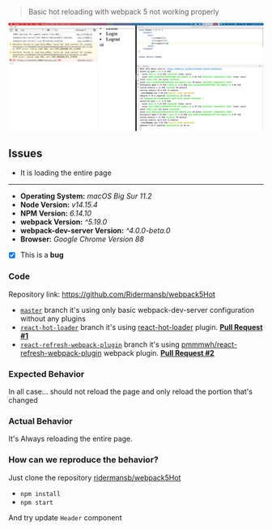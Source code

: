 > Basic hot reloading with webpack 5 not working properly

![demo](demo.gif)

## Issues

- It is loading the entire page

-----

- **Operating System:** _macOS Big Sur 11.2_
- **Node Version:** _v14.15.4_
- **NPM Version:** _6.14.10_
- **webpack Version:** _^5.19.0_
- **webpack-dev-server Version:** _^4.0.0-beta.0_
- **Browser:** _Google Chrome Version 88_

- [x] This is a **bug**

### Code

Repository link: https://github.com/Ridermansb/webpack5Hot

- [`master`](https://github.com/Ridermansb/webpack5Hot) branch it's using only basic webpack-dev-server configuration without any plugins
- [`react-hot-loader`](https://github.com/Ridermansb/webpack5Hot/tree/react-hot-loader) branch it's using [react-hot-loader](https://github.com/gaearon/react-hot-loader) plugin. **[Pull Request #1](https://github.com/Ridermansb/webpack5Hot/pull/1)**
- [`react-refresh-webpack-plugin`](https://github.com/Ridermansb/webpack5Hot/tree/react-refresh-webpack-plugin) branch it's using [pmmmwh/react-refresh-webpack-plugin](https://github.com/pmmmwh/react-refresh-webpack-plugin) webpack plugin. **[Pull Request #2](https://github.com/Ridermansb/webpack5Hot/pull/2)**

### Expected Behavior

In all case... should not reload the page and only reload the portion that's changed


### Actual Behavior

It's Always reloading the entire page.

### How can we reproduce the behavior?

Just clone the repository [ridermansb/webpack5Hot](https://github.com/Ridermansb/webpack5Hot)

- `npm install`
- `npm start`

And try update `Header` component

